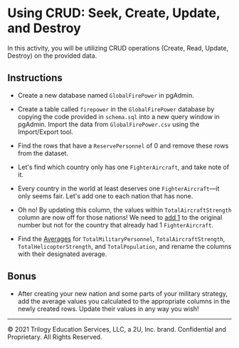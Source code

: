 # Using CRUD: Seek, Create, Update, and Destroy

In this activity, you will be utilizing CRUD operations (Create, Read, Update, Destroy) on the provided data.

## Instructions

* Create a new database named `GlobalFirePower` in pgAdmin.

* Create a table called `firepower` in the `GlobalFirePower` database by copying the code provided in `schema.sql` into a new query window in pgAdmin. Import the data from `GlobalFirePower.csv` using the Import/Export tool.

* Find the rows that have a `ReservePersonnel` of 0 and remove these rows from the dataset.

* Let's find which country only has one `FighterAircraft`, and take note of it.

* Every country in the world at least deserves one `FighterAircraft`—it only seems fair. Let's add one to each nation that has none.

* Oh no! By updating this column, the values within `TotalAircraftStrength` column are now off for those nations! We need to [add 1](https://stackoverflow.com/a/2680352) to the original number but not for the country that already had 1 `FighterAircraft`.

* Find the [Averages](https://www.w3schools.com/sql/sql_count_avg_sum.asp) for `TotalMilitaryPersonnel`, `TotalAircraftStrength`, `TotalHelicopterStrength`, and `TotalPopulation`, and rename the columns with their designated average.

## Bonus

* After creating your new nation and some parts of your military strategy, add the average values you calculated to the appropriate columns in the newly created rows. Update their values in any way you wish!

---

© 2021 Trilogy Education Services, LLC, a 2U, Inc. brand. Confidential and Proprietary. All Rights Reserved.
